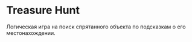 # Treasure Hunt

Логическая игра на поиск спрятанного объекта по подсказкам о его местонахождении.


